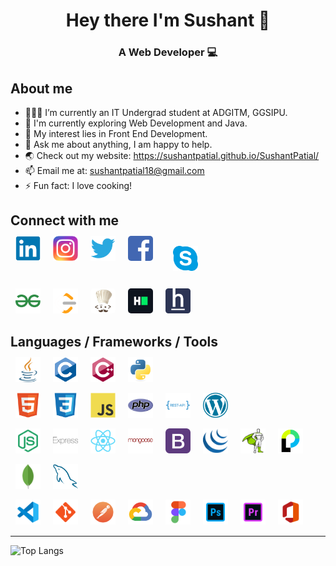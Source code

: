 # <div style="text-align: center">Hey there I'm Sushant 👋</div>

### <div style="text-align: center">A Web Developer 💻</div>


## About me
- 👨🏽‍💻 I’m currently an IT Undergrad student at ADGITM, GGSIPU.
- 🌱 I'm currently exploring Web Development and Java.
- 🤔 My interest lies in Front End Development.
- 💬 Ask me about anything, I am happy to help.
- 🌏 Check out my website: https://sushantpatial.github.io/SushantPatial/
- 📫 Email me at: sushantpatial18@gmail.com
- ⚡ Fun fact: I love cooking!

## Connect with me
<p style="margin-top:-10px">
  <a href="https://www.linkedin.com/in/sushant-patial-2895a7204/" style="text-decoration: none;">
    <img src="assets/images/icons/LinkedIn.png" alt="LinkedIn" height="40" style="vertical-align:top; margin:4px 8px; border-radius:5px;">
  </a>
  <a href="https://www.instagram.com/sushant_patial/" style="text-decoration: none;">
    <img src="assets/images/icons/Instagram.png" alt="Instagram" height="40" style="vertical-align:top; margin:4px 8px">
  </a>
  <a href="https://twitter.com/SushantPatial1" style="text-decoration: none;">
    <img src="assets/images/icons/Twitter.png" alt="Twitter" height="40" style="vertical-align:top; margin:4px 8px">
  </a>
  <a href="https://www.facebook.com/sushant.patial.77/" style="text-decoration: none;">
    <img src="assets/images/icons/Facebook.png" alt="Facebook" height="40" style="vertical-align:top; margin:4px 8px; border-radius:5px;">
  </a>
  <a href="https://join.skype.com/invite/yG4BKspBLdT1" style="text-decoration: none;">
    <img src="assets/images/icons/Skype.png" alt="Skype" height="40" style="vertical-align:top; margin:20px">
  </a>
</p>
<p style="margin-top:-10px">
  <a href="https://auth.geeksforgeeks.org/user/sushantpatial18/profile" style="text-decoration: none;">
    <img src="assets/images/icons/GFG.png" alt="GFG" height="40" style="vertical-align:top; margin:4px 8px">
  </a>
  <a href="https://leetcode.com/SushantPatial/" style="text-decoration: none;">
    <img src="assets/images/icons/Leetcode.png" alt="Leetcode" height="40" style="vertical-align:top; margin:4px 8px">
  </a>
  <a href="https://www.codechef.com/users/sushantpatial" style="text-decoration: none;">
    <img src="assets/images/icons/Codechef.png" alt="Codechef" height="40" style="vertical-align:top; margin:4px 8px; border-radius:5px;">
  </a>
  <a href="https://www.hackerrank.com/sushantpatial18" style="text-decoration: none;">
    <img src="assets/images/icons/Hackerrank.png" alt="Hackerrank" height="40" style="vertical-align:top; margin:4px 8px; border-radius:5px;">
  </a>
  <a href="https://www.hackerearth.com/@sushantpatial18" style="text-decoration: none;">
    <img src="assets/images/icons/Hackerearth.png" alt="Hackerearth" height="40" style="vertical-align:top; margin:4px 8px">
  </a>
</p>

## Languages / Frameworks / Tools
<p style="margin-top:-10px">
  <img src="assets/images/icons/Java.png" alt="Java" height="40" style="vertical-align:top; margin:4px 8px">
  <img src="assets/images/icons/C.png" alt="C" height="40" style="vertical-align:top; margin:4px 8px">
  <img src="assets/images/icons/C++Alt.png" alt="CPP" height="40" style="vertical-align:top; margin:4px 8px">
  <img src="assets/images/icons/Python.png" alt="Python" height="40" style="vertical-align:top; margin:4px 8px">
</p>
<p style="margin-top:-5px">
  <img src="assets/images/icons/HTML.png" alt="HTML" height="40" style="vertical-align:top; margin:4px 8px">
  <img src="assets/images/icons/CSS.png" alt="CSS" height="40" style="vertical-align:top; margin:4px 8px">
  <img src="assets/images/icons/JavaScript.png" alt="JavaScript" height="40" style="vertical-align:top; margin:4px 8px">
  <img src="assets/images/icons/PHP.png" alt="PHP" height="40" style="vertical-align:top; margin:4px 8px">
  <img src="assets/images/icons/RESTAPI.png" alt="RESTAPI" height="40" style="vertical-align:top; margin:4px 8px">
  <img src="assets/images/icons/WordPress.png" alt="WordPress" height="40" style="vertical-align:top; margin:4px 8px">
</p>
<p style="margin-top:-5px">
  <img src="assets/images/icons/Node.png" alt="NodeJS" height="40" style="vertical-align:top; margin:4px 8px">
  <img src="assets/images/icons/Express.png" alt="ExpressJS" height="40" style="vertical-align:top; margin:4px 8px">
  <img src="assets/images/icons/React.png" alt="ReactJS" height="40" style="vertical-align:top; margin:4px 8px">
  <img src="assets/images/icons/Mongoose.png" alt="Mongoose" height="40" style="vertical-align:top; margin:4px 8px">
  <img src="assets/images/icons/Bootstrap.png" alt="Bootstrap" height="40" style="vertical-align:top; margin:4px 8px">
  <img src="assets/images/icons/jQuery.png" alt="jQuery" height="40" style="vertical-align:top; margin:4px 8px">
  <img src="assets/images/icons/GSAP.png" alt="GSAP" height="40" style="vertical-align:top; margin:4px 8px">
  <img src="assets/images/icons/Passport.png" alt="PassportJS" height="40" style="vertical-align:top; margin:4px 8px">
</p>
<p style="margin-top:-5px">
  <img src="assets/images/icons/MongoDB.png" alt="MongoDB" height="40" style="vertical-align:top; margin:4px 8px">
  <img src="assets/images/icons/MySQL.png" alt="MySQL" height="40" style="vertical-align:top; margin:4px 8px">
</p>
<p style="margin-top:-5px">
  <img src="assets/images/icons/VS.png" alt="VS" height="40" style="vertical-align:top; margin:4px 8px">
  <img src="assets/images/icons/Git.png" alt="Git" height="40" style="vertical-align:top; margin:4px 8px">
  <img src="assets/images/icons/Postman.png" alt="Postman" height="40" style="vertical-align:top; margin:4px 8px">
  <img src="assets/images/icons/GCloud.png" alt="GCloud" height="40" style="vertical-align:top; margin:4px 8px">
  <img src="assets/images/icons/Figma.png" alt="Figma" height="40" style="vertical-align:top; margin:4px 8px">
  <img src="assets/images/icons/Photoshop.png" alt="Photoshop" height="40" style="vertical-align:top; margin:4px 8px">
  <img src="assets/images/icons/Premiere.png" alt="Premiere" height="40" style="vertical-align:top; margin:4px 8px">
  <img src="assets/images/icons/Office.png" alt="Office" height="40" style="vertical-align:top; margin:4px 8px">
</p>
<hr>

![Top Langs](https://github-readme-stats.vercel.app/api/top-langs/?username=SushantPatial&theme=tokyonight)



